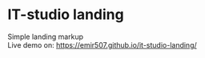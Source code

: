 # IT-studio landing
Simple landing markup  
Live demo on: https://emir507.github.io/it-studio-landing/
